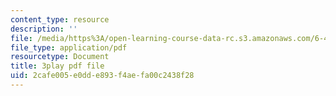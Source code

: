 ```yaml
---
content_type: resource
description: ''
file: /media/https%3A/open-learning-course-data-rc.s3.amazonaws.com/6-451-principles-of-digital-communication-ii-spring-2005/2cafe005e0dde893f4aefa00c2438f28_3eqYo1LCGdw.pdf
file_type: application/pdf
resourcetype: Document
title: 3play pdf file
uid: 2cafe005-e0dd-e893-f4ae-fa00c2438f28
---
```

